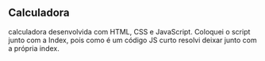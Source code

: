 ## Calculadora
calculadora desenvolvida com HTML, CSS e JavaScript. Coloquei o script junto com a Index, pois como é um código JS curto resolvi deixar junto com a própria index.